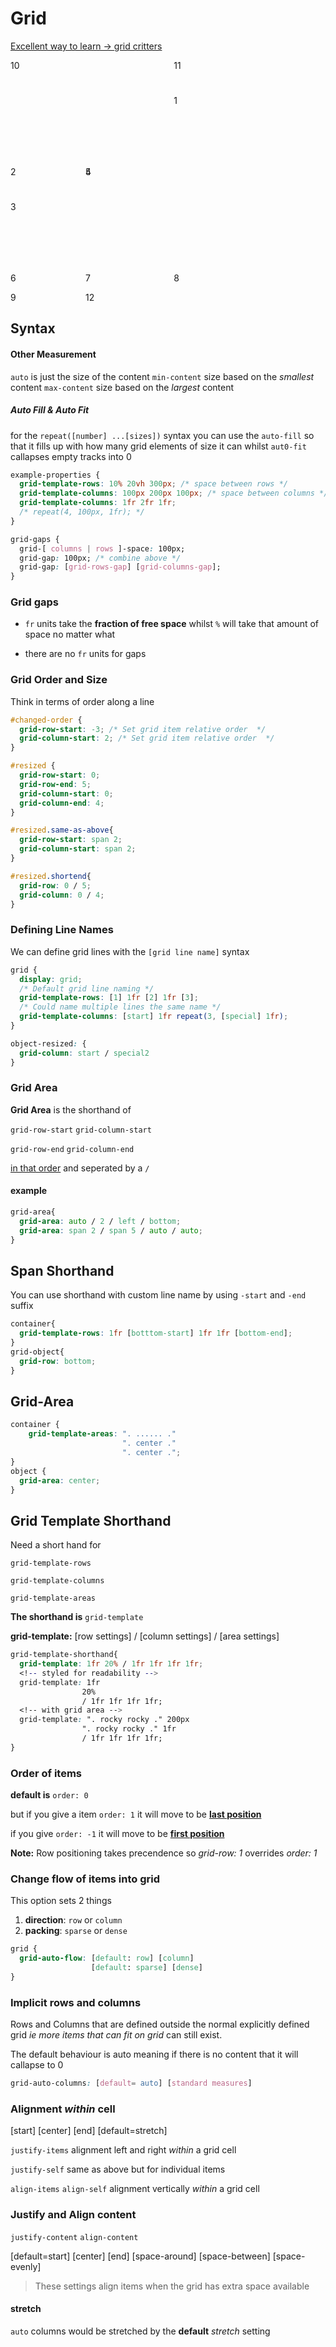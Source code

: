 <head>
  <link 
      rel="stylesheet" 
      type="text/css" 
      media="all" 
      href="../boilerplate/color"/>
  <link 
      rel="stylesheet" 
      type="text/css" 
      media="all" 
      href="../boilerplate/CSS.css"/>
  <link 
    rel="stylesheet" 
    type="text/css" 
    media="all" 
    href="grid.css"/>
  <link 
      href="https://fonts.googleapis.com/css?family=Fira+Mono:500&display=swap" 
      rel="stylesheet">
    <script src="https://code.jquery.com/jquery-3.5.1.min.js" integrity="sha256-9/aliU8dGd2tb6OSsuzixeV4y/faTqgFtohetphbbj0=" crossorigin="anonymous"></script>

  <style>
    /* Play with grid here */
    #container{
      display:grid;
      grid-template-rows: repeat(2, 3em 100px);
      grid-template-columns: 100px 1fr 2fr;
      grid-row-gap: 10px;
      grid-column-gap: 10px;
      grid-gap: 1em 20px;
      grid-auto-flow: ;
    }
    .object{
    }
    .object:nth-of-type(2) {
    }
    #object4 {
      grid-row-start: -3;
      grid-column-start: 2;
    }
    #object11 {
      grid-column-end: 4;
      grid-row-end: 2;
    }
    #object5 {
      grid-row-start: 3;
      grid-row-end: 5;
      grid-column-start: 2;
      grid-column-end: 4;
    }
    #object10 {
        grid-row-start: span 2;
        grid-column-start: span 2;
        order: -1; /* change from 0 1 -1 see what happens */
    }

  </style>
</head>    

# Grid

[Excellent way to learn -> grid critters](https://mastery.games/gridcritters/)

<div id="container">
  <div class="object" id="object1">1</div>
  <div class="object" id="object2">2</div>
  <div class="object" id="object3">3</div>
  <div class="object" id="object4">4</div>
  <div class="object" id="object5">5</div>
  <div class="object" id="object6">6</div>
  <div class="object" id="object7">7</div>
  <div class="object" id="object8">8</div>
  <div class="object" id="object9">9</div>
  <div class="object" id="object10">10</div>
  <div class="object" id="object11">11</div>
  <div class="object" id="object12">12</div>
</div>

## Syntax

#### Other Measurement
`auto` is just the size of the content
`min-content` size based on the *smallest* content
`max-content` size based on the *largest* content

##### Auto Fill & Auto Fit
for the `repeat([number] ...[sizes])` syntax you can use the <code class="filter hue-rotate-30">auto-fill</code> so that it fills up with how many grid elements of size it can whilst <code class="filter -hue-rotate-60">aut0-fit</code> callapses empty tracks into 0


```css
example-properties {
  grid-template-rows: 10% 20vh 300px; /* space between rows */
  grid-template-columns: 100px 200px 100px; /* space between columns */
  grid-template-columns: 1fr 2fr 1fr;
  /* repeat(4, 100px, 1fr); */
}

grid-gaps {
  grid-[ columns | rows ]-space: 100px;
  grid-gap: 100px; /* combine above */
  grid-gap: [grid-rows-gap] [grid-columns-gap];
}

```
### Grid gaps

- `fr` units take the **fraction of free space** whilst `%` will take that amount of space no matter what

- there are no `fr` units for gaps

### Grid Order and Size

Think in terms of order along a line

```css
#changed-order {
  grid-row-start: -3; /* Set grid item relative order  */
  grid-column-start: 2; /* Set grid item relative order  */
}

#resized {
  grid-row-start: 0;
  grid-row-end: 5;
  grid-column-start: 0;
  grid-column-end: 4;
}

#resized.same-as-above{
  grid-row-start: span 2;
  grid-column-start: span 2;
}

#resized.shortend{
  grid-row: 0 / 5;
  grid-column: 0 / 4;
}
```

### Defining Line Names 
We can define grid lines with the `[grid line name]` syntax

```css 
grid {
  display: grid;
  /* Default grid line naming */
  grid-template-rows: [1] 1fr [2] 1fr [3];
  /* Could name multiple lines the same name */
  grid-template-columns: [start] 1fr repeat(3, [special] 1fr);
} 

object-resized: {
  grid-column: start / special2
}
```

### Grid Area 
 
**Grid Area** is the <span >shorthand</span> of 

`grid-row-start` `grid-column-start`

`grid-row-end` `grid-column-end`

<u>in that order</u> and seperated by a <code class="filter -hue-rotate-90">/</code>


#### example
``` css
grid-area{ 
  grid-area: auto / 2 / left / bottom;
  grid-area: span 2 / span 5 / auto / auto;
}
```

## Span Shorthand
You can use shorthand with custom line name by using `-start` and `-end` suffix

```css
container{
  grid-template-rows: 1fr [botttom-start] 1fr 1fr [bottom-end];
}
grid-object{
  grid-row: bottom;
}
```

## Grid-Area

```css
container {
    grid-template-areas: ". ...... ." 
                         ". center ." 
                         ". center .";
}
object {
  grid-area: center;
}
```
## Grid Template Shorthand
Need a short hand for

<code class="filter -hue-rotate-90">grid-template-rows</code>

<code class="filter -hue-rotate-90">grid-template-columns</code>

<code class="filter -hue-rotate-90">grid-template-areas</code>

**The shorthand is** <code class="filter -hue-rotate-180">grid-template</code>

<b class="text-purple-400">grid-template:</b>
<span class="text-purple-400">[row settings] / [column settings] / [area settings]</span>
```css
grid-template-shorthand{
  grid-template: 1fr 20% / 1fr 1fr 1fr 1fr;
  <!-- styled for readability -->
  grid-template: 1fr 
                20% 
                / 1fr 1fr 1fr 1fr;
  <!-- with grid area --> 
  grid-template: ". rocky rocky ." 200px
                ". rocky rocky ." 1fr
                / 1fr 1fr 1fr 1fr;
}
```
### Order of items

**default is** `order: 0`

but if you give a item `order: 1` it will move to be <u>**last position**</u>

if you give `order: -1` it will move to be <u>**first position**</u>

**Note:** Row positioning takes precendence so *grid-row: 1* overrides *order: 1*

### Change flow of items into grid

This option sets 2 things
1. **direction**: `row` or `column`
2. **packing**: `sparse` or `dense`

```css
grid {
  grid-auto-flow: [default: row] [column]
                  [default: sparse] [dense]
}
```
### Implicit rows and columns 

Rows and Columns that are defined outside the normal explicitly defined grid *ie more items that can fit on grid* can still exist. 

The default behaviour is auto meaning if there is no content that it will callapse to 0
```css
grid-auto-columns: [default= auto] [standard measures]
```

### Alignment *within* cell
<p class="text-red-400 text-center">[start] [center] [end] [default=stretch]</p>

`justify-items` alignment left and right *within* a grid cell

`justify-self` same as above but for individual items

`align-items` `align-self` alignment vertically *within* a grid cell

### Justify and Align content

`justify-content` `align-content`


<p class="text-red-400 text-center">[default=start] [center] [end] [space-around] [space-between] [space-evenly]</p>

> These settings align items when the grid has extra space available

#### stretch

`auto` columns would be stretched by the **default** <i class="text-red-400 text-center">stretch</i> setting